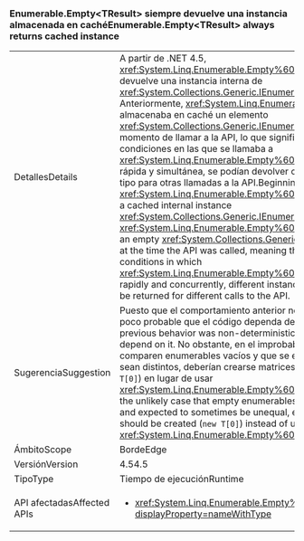 ### <a name="enumerableemptylttresultgt-always-returns-cached-instance"></a><span data-ttu-id="48872-101">Enumerable.Empty&lt;TResult&gt; siempre devuelve una instancia almacenada en caché</span><span class="sxs-lookup"><span data-stu-id="48872-101">Enumerable.Empty&lt;TResult&gt; always returns cached instance</span></span>

|   |   |
|---|---|
|<span data-ttu-id="48872-102">Detalles</span><span class="sxs-lookup"><span data-stu-id="48872-102">Details</span></span>|<span data-ttu-id="48872-103">A partir de .NET 4.5, <xref:System.Linq.Enumerable.Empty%60%601> siempre devuelve una instancia interna de <xref:System.Collections.Generic.IEnumerable%601> en caché. Anteriormente, <xref:System.Linq.Enumerable.Empty%60%601> almacenaba en caché un elemento <xref:System.Collections.Generic.IEnumerable%601> vacío en el momento de llamar a la API, lo que significa que, en algunas condiciones en las que se llamaba a <xref:System.Linq.Enumerable.Empty%60%601> de forma rápida y simultánea, se podían devolver otras instancias del tipo para otras llamadas a la API.</span><span class="sxs-lookup"><span data-stu-id="48872-103">Beginning in .NET 4.5, <xref:System.Linq.Enumerable.Empty%60%601> always returns a cached internal instance <xref:System.Collections.Generic.IEnumerable%601>.Previously, <xref:System.Linq.Enumerable.Empty%60%601> would cache an empty <xref:System.Collections.Generic.IEnumerable%601> at the time the API was called, meaning that in some conditions in which <xref:System.Linq.Enumerable.Empty%60%601> was called rapidly and concurrently, different instances of the type could be returned for different calls to the API.</span></span>|
|<span data-ttu-id="48872-104">Sugerencia</span><span class="sxs-lookup"><span data-stu-id="48872-104">Suggestion</span></span>|<span data-ttu-id="48872-105">Puesto que el comportamiento anterior no era determinista, es poco probable que el código dependa de él.</span><span class="sxs-lookup"><span data-stu-id="48872-105">Because the previous behavior was non-deterministic, code is unlikely to depend on it.</span></span> <span data-ttu-id="48872-106">No obstante, en el improbable caso de que se comparen enumerables vacíos y que se espere que a veces sean distintos, deberían crearse matrices vacías explícitas (<code>new T[0]</code>) en lugar de usar <xref:System.Linq.Enumerable.Empty%60%601>.</span><span class="sxs-lookup"><span data-stu-id="48872-106">However, in the unlikely case that empty enumerables are being compared and expected to sometimes be unequal, explicit empty arrays should be created (<code>new T[0]</code>) instead of using <xref:System.Linq.Enumerable.Empty%60%601>.</span></span>|
|<span data-ttu-id="48872-107">Ámbito</span><span class="sxs-lookup"><span data-stu-id="48872-107">Scope</span></span>|<span data-ttu-id="48872-108">Borde</span><span class="sxs-lookup"><span data-stu-id="48872-108">Edge</span></span>|
|<span data-ttu-id="48872-109">Versión</span><span class="sxs-lookup"><span data-stu-id="48872-109">Version</span></span>|<span data-ttu-id="48872-110">4.5</span><span class="sxs-lookup"><span data-stu-id="48872-110">4.5</span></span>|
|<span data-ttu-id="48872-111">Tipo</span><span class="sxs-lookup"><span data-stu-id="48872-111">Type</span></span>|<span data-ttu-id="48872-112">Tiempo de ejecución</span><span class="sxs-lookup"><span data-stu-id="48872-112">Runtime</span></span>|
|<span data-ttu-id="48872-113">API afectadas</span><span class="sxs-lookup"><span data-stu-id="48872-113">Affected APIs</span></span>|<ul><li><xref:System.Linq.Enumerable.Empty%60%601?displayProperty=nameWithType></li></ul>|

